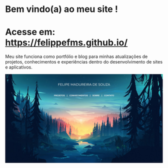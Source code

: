 # Bem vindo(a) ao meu site !

# Acesse em: https://felippefms.github.io/

Meu site funciona como portfólio e blog para minhas atualizações de projetos, conhecimentos e experiências dentro do desenvolvimento de sites e aplicativos.

![preview](https://github.com/felippefms/felippefms.github.io/blob/main/src/imgs/preview.jpg?raw=true)
